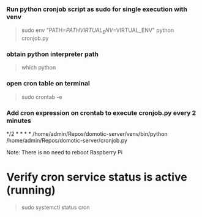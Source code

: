 ### Run python cronjob script as sudo for single execution with venv
> sudo env "PATH=$PATH VIRTUAL_ENV=$VIRTUAL_ENV" python cronjob.py

### obtain python interpreter path
> which python

### open cron table on terminal
> sudo crontab -e

### Add cron expression on crontab to execute cronjob.py every 2 minutes
*/2 * * * * /home/admin/Repos/domotic-server/venv/bin/python /home/admin/Repos/domotic-server/cronjob.py

Note: There is no need to reboot Raspberry Pi

# Verify cron service status is active (running)
> sudo systemctl status cron


